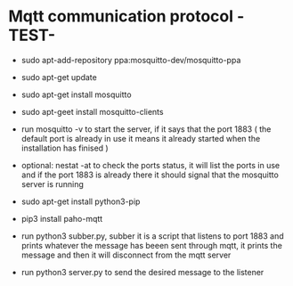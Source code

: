 Mqtt communication protocol -TEST-
=======================

- sudo apt-add-repository ppa:mosquitto-dev/mosquitto-ppa
- sudo apt-get update
- sudo apt-get install mosquitto
- sudo apt-geet install mosquitto-clients

- run mosquitto -v to start the server, if it says that the port 1883 ( the default port is already in use it means it already started when the installation has finised )

- optional: nestat -at to check the ports status, it will list the ports in use and if the port 1883 is already there it should signal that the mosquitto server is running


- sudo apt-get install python3-pip
- pip3 install paho-mqtt

- run python3 subber.py, subber it is a script that listens to port 1883 and prints whatever the message has beeen sent through mqtt, it prints the message and then it will disconnect from the mqtt server

- run python3 server.py to send the desired message to the listener
